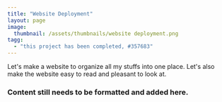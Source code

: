 ```yaml
---
title: "Website Deployment"
layout: page
image:
  thumbnail: /assets/thumbnails/website deployment.png
tagg:
  - "this project has been completed, #357683"
---
```

Let's make a website to organize all my stuffs into one place. Let's also make the website easy to read and pleasant to look at.

### Content still needs to be formatted and added here.
